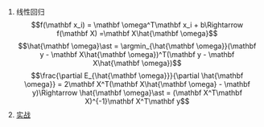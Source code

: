 1. 线性回归
    $$f(\mathbf x_i) = \mathbf \omega^T\mathbf x_i + b\Rightarrow f(\mathbf X) =\mathbf X\hat{\mathbf \omega}$$
    $$\hat{\mathbf \omega}\ast = \argmin_{\hat{\mathbf \omega}}(\mathbf y - \mathbf X\hat{\mathbf \omega})^T(\mathbf y - \mathbf X\hat{\mathbf \omega})$$
    $$\frac{\partial E_{\hat{\mathbf \omega}}}{\partial \hat{\mathbf \omega}} = 2\mathbf X^T(\mathbf X\hat{\mathbf \omega} - \mathbf y)\Rightarrow \hat{\mathbf \omega}\ast = (\mathbf X^T\mathbf X)^{-1}\mathbf X^T\mathbf y$$
2. [实战](linear_regression.ipynb)